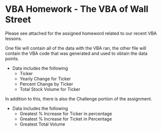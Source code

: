 # VBA Homework - The VBA of Wall Street

Please see attached for the assigned homeword related to our recent VBA lessons.

One file will contain all of the data with the VBA ran, the other file will contain the VBA code that was generated and used to obtain the data points.

* Data includes the following
  * Ticker
  * Yearly Change for Ticker
  * Percent Change by Ticker
  * Total Stock Volume for Ticker
 
In addition to this, there is also the Challenge portion of the assignment.

* Data includes the following
  * Greatest % Increase for Ticker in percentage
  * Greatest % Increase for Ticket in Percentage
  * Greatest Total Volume 

